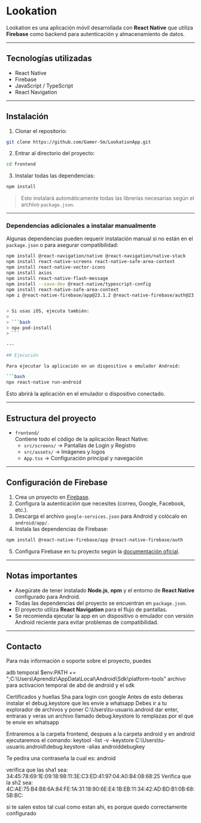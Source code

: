 # Lookation

Lookation es una aplicación móvil desarrollada con **React Native** que utiliza **Firebase** como backend para autenticación y almacenamiento de datos.

---

## Tecnologías utilizadas

- React Native
- Firebase
- JavaScript / TypeScript
- React Navigation

---

## Instalación

1. Clonar el repositorio:

```bash
git clone https://github.com/Gamer-Sm/LookationApp.git
```

2. Entrar al directorio del proyecto:

```bash
cd frontend
```

3. Instalar todas las dependencias:

```bash
npm install
```

> Esto instalará automáticamente todas las librerías necesarias según el archivo `package.json`.

---

### Dependencias adicionales a instalar manualmente

Algunas dependencias pueden requerir instalación manual si no están en el `package.json` o para asegurar compatibilidad:

```bash
npm install @react-navigation/native @react-navigation/native-stack
npm install react-native-screens react-native-safe-area-context
npm install react-native-vector-icons
npm install axios
npm install react-native-flash-message
npm install --save-dev @react-native/typescript-config
npm install react-native-safe-area-context
npm i @react-native-firebase/app@23.1.2 @react-native-firebase/auth@23.1.2 @react-native-firebase/firestore@23.1.2


> Si usas iOS, ejecuta también:
>
> ```bash
> npx pod-install
> ```

---

## Ejecución

Para ejecutar la aplicación en un dispositivo o emulador Android:

```bash
npx react-native run-android
```

Esto abrirá la aplicación en el emulador o dispositivo conectado.

---

## Estructura del proyecto

- `frontend/`  
  Contiene todo el código de la aplicación React Native:
  - `src/screens/` → Pantallas de Login y Registro
  - `src/assets/` → Imágenes y logos
  - `App.tsx` → Configuración principal y navegación

---

## Configuración de Firebase

1. Crea un proyecto en [Firebase](https://firebase.google.com/).
2. Configura la autenticación que necesites (correo, Google, Facebook, etc.).
3. Descarga el archivo `google-services.json` para Android y colócalo en `android/app/`.
4. Instala las dependencias de Firebase:

```bash
npm install @react-native-firebase/app @react-native-firebase/auth
```

5. Configura Firebase en tu proyecto según la [documentación oficial](https://rnfirebase.io/).

---

## Notas importantes

- Asegúrate de tener instalado **Node.js**, **npm** y el entorno de **React Native** configurado para Android.
- Todas las dependencias del proyecto se encuentran en `package.json`.
- El proyecto utiliza **React Navigation** para el flujo de pantallas.
- Se recomienda ejecutar la app en un dispositivo o emulador con versión Android reciente para evitar problemas de compatibilidad.

---

## Contacto

Para más información o soporte sobre el proyecto, puedes

adb temporal
$env:PATH += ";C:\Users\Aprendiz\AppData\Local\Android\Sdk\platform-tools" archivo para activacion temporal de abd 
de android y el sdk




Certificados y huellas Sha para login con google
Antes de esto deberas instalar el debug.keystore que les envie a whatsapp
Debes ir a tu explorador de archivos y poner C:\Users\tu-usuario\.android
dar enter, entraras y veras un archivo llamado debug.keystore lo remplazas por el que te envie en whatsapp


Entraremos a la carpeta frontend, despues a la carpeta android y en android ejecutaremos el comando:
keytool -list -v -keystore C:\Users\tu-usuario\.android\debug.keystore -alias androiddebugkey

Te pedira una contraseña la cual es: android 

verifica que las sha1 sea: 34:45:78:69:1E:09:18:98:11:3E:C3:ED:41:97:04:A0:B4:08:68:25
Verifica que la sh2 sea: 4C:AE:75:B4:B8:6A:84:FE:1A:31:18:90:6E:E4:1B:EB:11:34:42:AD:BD:B1:0B:68:5B:BC:


si te salen estos tal cual como estan ahi, es porque quedo correctamente configurado